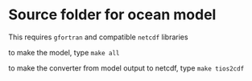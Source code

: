 # Source folder for ocean model

This requires `gfortran` and compatible `netcdf` libraries

to make the model, type `make all`

to make the converter from model output to netcdf, type `make tios2cdf`
